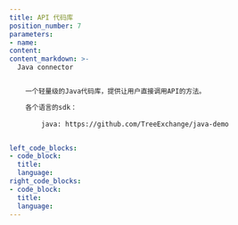 ```yaml
---
title: API 代码库
position_number: 7
parameters:
- name:
content:
content_markdown: >-
  Java connector


    一个轻量级的Java代码库，提供让用户直接调用API的方法。

    各个语言的sdk：
        
        java: https://github.com/TreeExchange/java-demo


left_code_blocks:
- code_block:
  title:
  language:
right_code_blocks:
- code_block:
  title:
  language:
---
```

